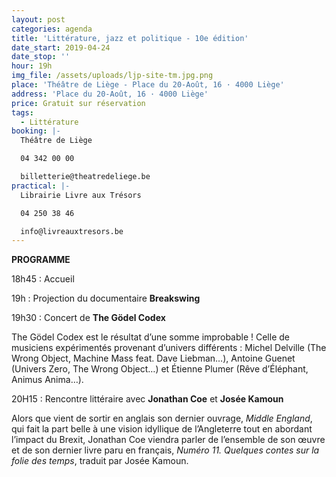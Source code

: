 ```yaml
---
layout: post
categories: agenda
title: 'Littérature, jazz et politique - 10e édition'
date_start: 2019-04-24
date_stop: ''
hour: 19h
img_file: /assets/uploads/ljp-site-tm.jpg.png
place: 'Théâtre de Liège - Place du 20-Août, 16 · 4000 Liège'
address: 'Place du 20-Août, 16 · 4000 Liège'
price: Gratuit sur réservation
tags:
  - Littérature
booking: |-
  Théâtre de Liège

  04 342 00 00

  billetterie@theatredeliege.be
practical: |-
  Librairie Livre aux Trésors

  04 250 38 46

  info@livreauxtresors.be
---
```

**PROGRAMME**

18h45 : Accueil

19h : Projection du documentaire **Breakswing**

19h30 : Concert de **The Gödel Codex**

The Gödel Codex est le résultat d’une somme improbable ! Celle de musiciens expérimentés provenant d’univers différents :  Michel Delville (The Wrong Object, Machine Mass feat. Dave Liebman…), Antoine Guenet (Univers Zero, The Wrong Object…) et Étienne Plumer (Rêve d’Éléphant, Animus Anima…).

20H15 : Rencontre littéraire avec **Jonathan Coe** et **Josée Kamoun** 

Alors que vient de sortir en anglais son dernier ouvrage, _Middle England_, qui fait la part belle à une vision idyllique de l’Angleterre tout en abordant l’impact du Brexit, Jonathan Coe viendra parler de l’ensemble de son œuvre et de son dernier livre paru en français,  _Numéro 11. Quelques contes sur la folie des temps_, traduit par Josée Kamoun.
